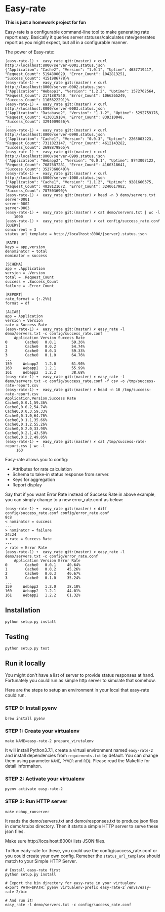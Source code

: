 # Easy-rate

**This is just a homework project for fun**

Easy-rate is a configurable command-line tool to make generating rate report easy. Basically it queries server statuses/calculates rate/generates report as you might expect, but all in a configurable manner.


The power of Easy-rate:

```
(easy-rate-1) ➜  easy_rate git:(master) ✗ curl http://localhost:8000/server-0001.status.json
{"Application": "Cache2", "Version": "1.0.1", "Uptime": 4637719417, "Request_Count": 5194800029, "Error_Count": 1042813251, "Success_Count": 4151986778}%
(easy-rate-1) ➜  easy_rate git:(master) ✗ curl http://localhost:8000/server-0002.status.json
{"Application": "Webapp1", "Version": "1.2.2", "Uptime": 1572762564, "Request_Count": 2171887540, "Error_Count": 1066265249, "Success_Count": 1105622291}%
(easy-rate-1) ➜  easy_rate git:(master) ✗ curl http://localhost:8000/server-0003.status.json
{"Application": "Database2", "Version": "1.1.2", "Uptime": 5292759176, "Request_Count": 4130319104, "Error_Count": 839310048, "Success_Count": 3291009056}%
...
(easy-rate-1) ➜  easy_rate git:(master) ✗ curl http://localhost:8000/server-0998.status.json
{"Application": "Cache1", "Version": "0.0.3", "Uptime": 2265003223, "Request_Count": 7311023147, "Error_Count": 4612143282, "Success_Count": 2698879865}%
(easy-rate-1) ➜  easy_rate git:(master) ✗ curl http://localhost:8000/server-0999.status.json
{"Application": "Webapp2", "Version": "0.0.1", "Uptime": 8743007122, "Request_Count": 7687687281, "Error_Count": 4160318641, "Success_Count": 3527368640}%
(easy-rate-1) ➜  easy_rate git:(master) ✗ curl http://localhost:8000/server-1000.status.json
{"Application": "Cache1", "Version": "1.1.2", "Uptime": 9281660375, "Request_Count": 4028121672, "Error_Count": 3240617982, "Success_Count": 787503690}%
(easy-rate-1) ➜  easy_rate git:(master) ✗ head -n 3 demo/servers.txt
server-0001
server-0002
server-0003
(easy-rate-1) ➜  easy_rate git:(master) ✗ cat demo/servers.txt | wc -l
    1000
(easy-rate-1) ➜  easy_rate git:(master) ✗ cat config/success_rate.conf
[QUERY]
concurrent = 3
status_url_template = http://localhost:8000/{server}.status.json

[RATE]
keys = app,version
denominator = total
nominator = success

[SCHEMA]
app = .Application
version = .Version
total = .Request_Count
success = .Success_Count
failure = .Error_Count

[REPORT]
rate_format = {:.2%%}
format = df

[ALIAS]
app = Application
version = Version
rate = Success Rate
(easy-rate-1) ➜  easy_rate git:(master) ✗ easy_rate -l demo/servers.txt -c config/success_rate.conf
    Application Version Success Rate
0        Cache0   0.0.1       59.36%
1        Cache0   0.0.2       54.74%
2        Cache0   0.0.3       59.33%
3        Cache0   0.1.0       64.76%
...
159     Webapp2   1.2.0       61.90%
160     Webapp2   1.2.1       55.99%
161     Webapp2   1.2.2       38.68%
(easy-rate-1) ➜  easy_rate git:(master) ✗ easy_rate -l demo/servers.txt -c config/success_rate.conf -f csv -o /tmp/success-rate-report.csv
(easy-rate-1) ➜  easy_rate git:(master) ✗ head -n 10 /tmp/success-rate-report.csv
Application,Version,Success Rate
Cache0,0.0.1,59.36%
Cache0,0.0.2,54.74%
Cache0,0.0.3,59.33%
Cache0,0.1.0,64.76%
Cache0,0.1.1,35.66%
Cache0,0.1.2,55.26%
Cache0,0.2.0,33.98%
Cache0,0.2.1,43.50%
Cache0,0.2.2,49.05%
(easy-rate-1) ➜  easy_rate git:(master) ✗ cat /tmp/success-rate-report.csv | wc -l
     163

```

Easy-rate allows you to config:
* Attributes for rate calculation
* Schema to take-in status response from server.
* Keys for aggregation
* Report display

Say that if you want Error Rate instead of Success Rate in above example, you can simply change to a new error_rate.conf as below:
```
(easy-rate-1) ➜  easy_rate git:(master) ✗ diff config/success_rate.conf config/error_rate.conf
8c8
< nominator = success
---
> nominator = failure
24c24
< rate = Success Rate
---
> rate = Error Rate
(easy-rate-1) ➜  easy_rate git:(master) ✗ easy_rate -l demo/servers.txt -c config/error_rate.conf
    Application Version Error Rate
0        Cache0   0.0.1     40.64%
1        Cache0   0.0.2     45.26%
2        Cache0   0.0.3     40.67%
3        Cache0   0.1.0     35.24%
...
159     Webapp2   1.2.0     38.10%
160     Webapp2   1.2.1     44.01%
161     Webapp2   1.2.2     61.32%

```

## Installation

```
python setup.py install
```

## Testing

```
python setup.py test
```

## Run it locally

You might don't have a list of server to provide status responses at hand. Fortunately you could run as simple http server to simulate that somehow.

Here are the steps to setup an environment in your local that easy-rate could run.

### STEP 0: Install pyenv
```
brew install pyenv
```

### STEP 1: Create your virtualenv
```
make NAME=easy-rate-2 prepare_virutalenv
```
It will install Python3.7.1, create a virtual environment named `easy-rate-2` and install dependencies from `requirments.txt` by default.
You can change them using parameter `NAME`, `PYVER` and `REQ`. Please read the Makefile for detail informaiton.

### STEP 2: Activate your virtualenv
```
pyenv activate easy-rate-2
```

### STEP 3: Run HTTP server
```
make nohup_runserver
```
It reads the demo/servers.txt and demo/responses.txt to produce json files in demo/stubs directory. Then it starts a simple HTTP server to serve these json files.

Make sure http://localhost:8000/ lists JSON files.

To Run eady-rate for these, you could use the config/success_rate.conf or you could create your own config. Remeber the `status_url_template` should match to your Simple HTTP Server.

```
# Install easy-rate first
python setup.py install

# Export the bin directory for easy-rate in your virtualenv
export PATH=$PATH:`pyenv virtualenv-prefix easy-rate-2`/envs/easy-rate-2/bin

# And run it!
easy_rate -l demo/servers.txt -c config/success_rate.conf
```
